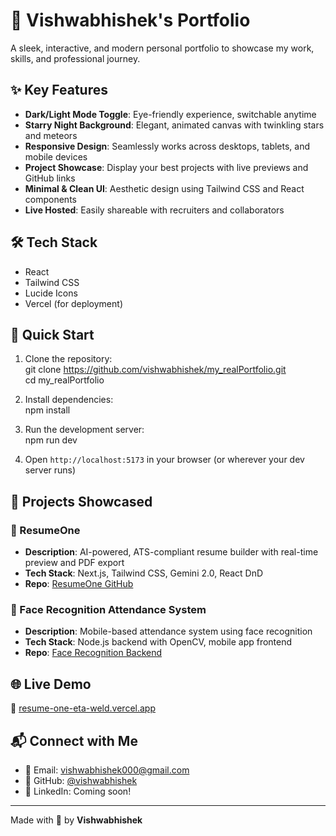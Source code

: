 # 💼 Vishwabhishek's Portfolio

A sleek, interactive, and modern personal portfolio to showcase my work, skills, and professional journey.

## ✨ Key Features

- **Dark/Light Mode Toggle**: Eye-friendly experience, switchable anytime  
- **Starry Night Background**: Elegant, animated canvas with twinkling stars and meteors  
- **Responsive Design**: Seamlessly works across desktops, tablets, and mobile devices  
- **Project Showcase**: Display your best projects with live previews and GitHub links  
- **Minimal & Clean UI**: Aesthetic design using Tailwind CSS and React components  
- **Live Hosted**: Easily shareable with recruiters and collaborators  

## 🛠️ Tech Stack

- React  
- Tailwind CSS  
- Lucide Icons  
- Vercel (for deployment)

## 🚀 Quick Start

1. Clone the repository:  
   git clone https://github.com/vishwabhishek/my_realPortfolio.git  
   cd my_realPortfolio

2. Install dependencies:  
   npm install

3. Run the development server:  
   npm run dev

4. Open `http://localhost:5173` in your browser (or wherever your dev server runs)

## 🧠 Projects Showcased

### 📄 ResumeOne

* **Description**: AI-powered, ATS-compliant resume builder with real-time preview and PDF export  
* **Tech Stack**: Next.js, Tailwind CSS, Gemini 2.0, React DnD  
* **Repo**: [ResumeOne GitHub](https://github.com/vishwabhishek/ResumeOne.git)

### 📸 Face Recognition Attendance System

* **Description**: Mobile-based attendance system using face recognition  
* **Tech Stack**: Node.js backend with OpenCV, mobile app frontend  
* **Repo**: [Face Recognition Backend](https://github.com/vishwabhishek/face_backend.git)

## 🌐 Live Demo

🔗 [resume-one-eta-weld.vercel.app](https://resume-one-eta-weld.vercel.app)

## 📬 Connect with Me

* 📧 Email: [vishwabhishek000@gmail.com](mailto:vishwabhishek000@gmail.com)  
* 💼 GitHub: [@vishwabhishek](https://github.com/vishwabhishek)  
* 🔗 LinkedIn: Coming soon!

---

Made with 🚀 by **Vishwabhishek**

